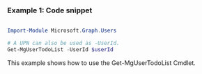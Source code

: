 ### Example 1: Code snippet

```powershell

Import-Module Microsoft.Graph.Users

# A UPN can also be used as -UserId.
Get-MgUserTodoList -UserId $userId

```
This example shows how to use the Get-MgUserTodoList Cmdlet.

